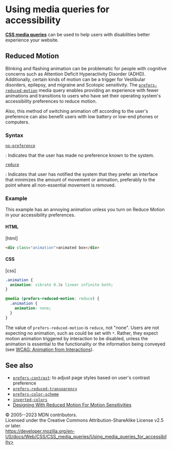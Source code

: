 Using media queries for accessibility
=====================================

[**CSS media queries**](css_media_queries.md) can be used to help users
with disabilities better experience your website.

Reduced Motion
--------------

Blinking and flashing animation can be problematic for people with
cognitive concerns such as Attention Deficit Hyperactivity Disorder
(ADHD). Additionally, certain kinds of motion can be a trigger for
Vestibular disorders, epilepsy, and migraine and Scotopic sensitivity.
The [`prefers-reduced-motion`](prefers-reduced-motion.md) media
query enables providing an experience with fewer animations and
transitions to users who have set their operating system\'s
accessibility preferences to reduce motion.

Also, this method of switching animation off according to the user\'s
preference can also benefit users with low battery or low-end phones or
computers.

### Syntax

[`no-preference`](#no-preference)

:   Indicates that the user has made no preference known to the system.

[`reduce`](#reduce)

:   Indicates that user has notified the system that they prefer an
    interface that minimizes the amount of movement or animation,
    preferably to the point where all non-essential movement is removed.

### Example

This example has an annoying animation unless you turn on Reduce Motion
in your accessibility preferences.

#### HTML

[html]

```html
<div class="animation">animated box</div>
```

#### CSS

[css]

```css
.animation {
  animation: vibrate 0.3s linear infinite both;
}

@media (prefers-reduced-motion: reduce) {
  .animation {
    animation: none;
  }
}
```

The value of `prefers-reduced-motion` is `reduce`, not \"none\". Users
are not expecting no animation, such as could be set with
`*`. Rather, they expect motion animation
triggered by interaction to be disabled, unless the animation is
essential to the functionality or the information being conveyed (see
[WCAG: Animation from
Interactions](https://www.w3.org/WAI/WCAG21/Understanding/animation-from-interactions.html)).

See also
--------

- [`prefers-contrast`](prefers-contrast.md): to adjust page
    styles based on user\'s contrast preference
- [`prefers-reduced-transparency`](prefers-reduced-transparency.md)
- [`prefers-color-scheme`](prefers-color-scheme.md)
- [`inverted-colors`](inverted-colors.md)
- [Designing With Reduced Motion For Motion
    Sensitivities](https://www.smashingmagazine.com/2020/09/design-reduced-motion-sensitivities/)

© 2005--2023 MDN contributors.\
Licensed under the Creative Commons Attribution-ShareAlike License v2.5
or later.\
https://developer.mozilla.org/en-US/docs/Web/CSS/CSS_media_queries/Using_media_queries_for_accessibility>
